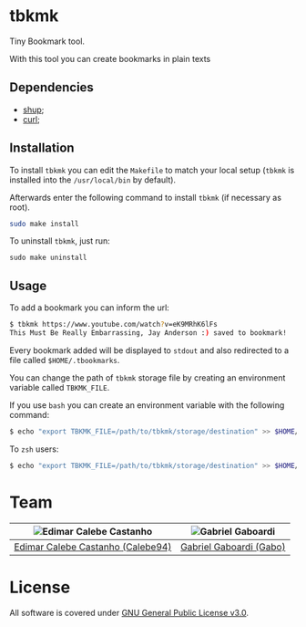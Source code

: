 # tbkmk

Tiny Bookmark tool.

With this tool you can create bookmarks in plain texts

## Dependencies

* [shup](https://github.com/pystardust/shup);
* [curl](https://curl.se);

## Installation

To install `tbkmk` you can edit the `Makefile` to match your local setup (`tbkmk` is installed into the `/usr/local/bin` by default).

Afterwards enter the following command to install `tbkmk` (if necessary as root).

```bash
sudo make install
```

To uninstall `tbkmk`, just run:

```
sudo make uninstall
```

## Usage

To add a bookmark you can inform the url:

```bash
$ tbkmk https://www.youtube.com/watch?v=eK9MRhK6lFs
This Must Be Really Embarrassing, Jay Anderson :) saved to bookmark!
```

Every bookmark added will be displayed to `stdout` and also redirected to a file called `$HOME/.tbookmarks`.

You can change the path of `tbkmk` storage file by creating an environment variable called `TBKMK_FILE`.

If you use `bash` you can create an environment variable with the following command:

```bash
$ echo "export TBKMK_FILE=/path/to/tbkmk/storage/destination" >> $HOME/.bashrc
```

To `zsh` users:

```bash
$ echo "export TBKMK_FILE=/path/to/tbkmk/storage/destination" >> $HOME/.zshrc
```

# Team

| <img src="https://github.com/Calebe94.png?size=200" alt="Edimar Calebe Castanho"> | <img src="https://github.com/gbgabo.png?size=200" alt="Gabriel Gaboardi"> |
|:---------------------------------------------------------------------------------:|:-------------------------------------------------------------------------:|
| [Edimar Calebe Castanho (Calebe94)](https://github.com/Calebe94)                  | [Gabriel Gaboardi (Gabo)](https://github.com/gbgabo)                      |

# License

All software is covered under [GNU General Public License v3.0](https://www.gnu.org/licenses/gpl-3.0.en.html).

